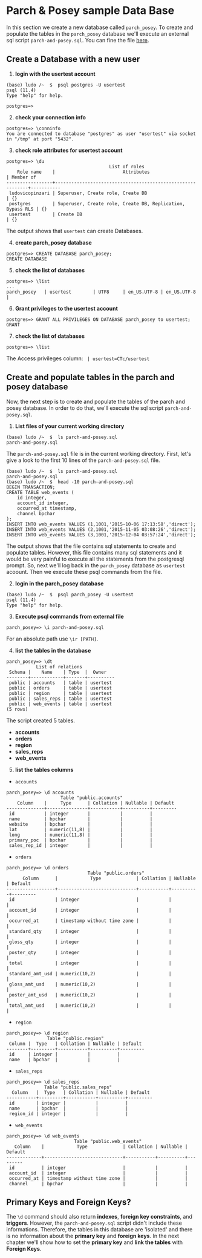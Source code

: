 # Parch & Posey sample Data Base

In this section we create a new database called `parch_posey`. To create and populate the tables in the `parch_posey` database we'll execute an external sql script `parch-and-posey.sql`. You can fine the file [here](../data).

## Create a Database with a new user

1. **login with the usertest account**

```console
(base) ludo /~  $  psql postgres -U usertest
psql (11.4)
Type "help" for help.

postgres=>
```

2. **check your connection info**

```console
postgres=> \conninfo
You are connected to database "postgres" as user "usertest" via socket in "/tmp" at port "5432".
```

3. **check role attributes for usertest account**

```console
postgres=> \du
                                      List of roles
    Role name    |                         Attributes                         | Member of
-----------------+------------------------------------------------------------+-----------
 ludovicopinzari | Superuser, Create role, Create DB                          | {}
 postgres        | Superuser, Create role, Create DB, Replication, Bypass RLS | {}
 usertest        | Create DB                                                  | {}
```

The output shows that `usertest` can create Databases.

4. **create parch_posey database**

```console
postgres=> CREATE DATABASE parch_posey;
CREATE DATABASE
```

5. **check the list of databases**

```console
postgres=> \list
...
parch_posey   | usertest        | UTF8     | en_US.UTF-8 | en_US.UTF-8 |
```

6. **Grant privileges to the usertest account**

```console
postgres=> GRANT ALL PRIVILEGES ON DATABASE parch_posey to usertest;
GRANT
```

7. **check the list of databases**

```console
postgres=> \list     
```

The Access privileges column: ` | usertest=CTc/usertest`

## Create and populate tables in the parch and posey database

Now, the next step is to create and populate the tables of the parch and posey database. In order to do that, we'll execute the sql script `parch-and-posey.sql`.

1. **List files of your current working directory**

```console
(base) ludo /~  $  ls parch-and-posey.sql
parch-and-posey.sql
```
The `parch-and-posey.sql` file is in the current working directory. First, let's give a look to the first 10 lines of the `parch-and-posey.sql` file.

```console
(base) ludo /~  $  ls parch-and-posey.sql
parch-and-posey.sql
(base) ludo /~  $  head -10 parch-and-posey.sql
BEGIN TRANSACTION;
CREATE TABLE web_events (
	id integer,
	account_id integer,
	occurred_at timestamp,
	channel bpchar
);
INSERT INTO web_events VALUES (1,1001,'2015-10-06 17:13:58','direct');
INSERT INTO web_events VALUES (2,1001,'2015-11-05 03:08:26','direct');
INSERT INTO web_events VALUES (3,1001,'2015-12-04 03:57:24','direct');
```
The output shows that the file contains sql statements to create and populate tables. However, this file contains many sql statements and it would be very painful to execute all the statements from the postgresql prompt. So, next we'll log back in the `parch_posey` database as `usertest` acoount. Then we execute these psql commands from the file.

2. **login in the parch_posey database**

```console
(base) ludo /~  $  psql parch_posey -U usertest
psql (11.4)
Type "help" for help.
```

3. **Execute psql commands from external file**

```console
parch_posey=> \i parch-and-posey.sql
```
For an absolute path use `\ir [PATH]`.

4. **list the tables in the database**

```console
parch_posey=> \dt
           List of relations
 Schema |    Name    | Type  |  Owner
--------+------------+-------+----------
 public | accounts   | table | usertest
 public | orders     | table | usertest
 public | region     | table | usertest
 public | sales_reps | table | usertest
 public | web_events | table | usertest
(5 rows)
```

The script created 5 tables.

- **accounts**
- **orders**
- **region**
- **sales_reps**
- **web_events**

5. **list the tables columns**

- `accounts`

```console
parch_posey=> \d accounts
                    Table "public.accounts"
    Column    |     Type      | Collation | Nullable | Default
--------------+---------------+-----------+----------+---------
 id           | integer       |           |          |
 name         | bpchar        |           |          |
 website      | bpchar        |           |          |
 lat          | numeric(11,8) |           |          |
 long         | numeric(11,8) |           |          |
 primary_poc  | bpchar        |           |          |
 sales_rep_id | integer       |           |          |
```

- `orders`

```console
parch_posey=> \d orders
                              Table "public.orders"
      Column      |            Type             | Collation | Nullable | Default
------------------+-----------------------------+-----------+----------+---------
 id               | integer                     |           |          |
 account_id       | integer                     |           |          |
 occurred_at      | timestamp without time zone |           |          |
 standard_qty     | integer                     |           |          |
 gloss_qty        | integer                     |           |          |
 poster_qty       | integer                     |           |          |
 total            | integer                     |           |          |
 standard_amt_usd | numeric(10,2)               |           |          |
 gloss_amt_usd    | numeric(10,2)               |           |          |
 poster_amt_usd   | numeric(10,2)               |           |          |
 total_amt_usd    | numeric(10,2)               |           |          |
```

- `region`

```console
parch_posey=> \d region
               Table "public.region"
 Column |  Type   | Collation | Nullable | Default
--------+---------+-----------+----------+---------
 id     | integer |           |          |
 name   | bpchar  |           |          |
```

- `sales_reps`

```console
parch_posey=> \d sales_reps
              Table "public.sales_reps"
  Column   |  Type   | Collation | Nullable | Default
-----------+---------+-----------+----------+---------
 id        | integer |           |          |
 name      | bpchar  |           |          |
 region_id | integer |           |          |
```

- `web_events`

```console
parch_posey=> \d web_events
                         Table "public.web_events"
   Column    |            Type             | Collation | Nullable | Default
-------------+-----------------------------+-----------+----------+---------
 id          | integer                     |           |          |
 account_id  | integer                     |           |          |
 occurred_at | timestamp without time zone |           |          |
 channel     | bpchar                      |           |          |
```

## Primary Keys and Foreign Keys?

The `\d` command should also return **indexes**, **foreign key constraints**, and **triggers**. However, the `parch-and-posey.sql` script didn't include these informations. Therefore, the tables in this database are 'isolated'
and there is no information about the **primary key** and **foreign keys**. In the next chapter we'll show how to set the **primary key** and **link the tables** with **Foreign Keys**.

